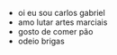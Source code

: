 - oi eu sou carlos gabriel
- amo lutar artes marciais 
- gosto de comer pão
-  odeio brigas

<!---
Carloscar123/Carloscar123 is a ✨ special ✨ repository because its `README.md` (this file) appears on your GitHub profile.
You can click the Preview link to take a look at your changes.
--->
